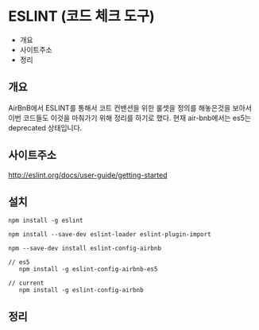 # ESLINT (코드 체크 도구)

* 개요
* 사이트주소
* 정리

## 개요
AirBnB에서 ESLINT를 통해서 코트 컨밴션을 위한 룰셋을 정의를 해놓은것을 보아서 이번 코드들도 이것을 마춰가기 위해 정리를 하기로 했다. 현재 air-bnb에서는 es5는 deprecated 상태입니다.
    
## 사이트주소
http://eslint.org/docs/user-guide/getting-started

## 설치

    npm install -g eslint
    
    npm install --save-dev eslint-loader eslint-plugin-import 
    
    npm --save-dev install eslint-config-airbnb

    // es5
       npm install -g eslint-config-airbnb-es5
       
    // current
       npm install -g eslint-config-airbnb
   
## 정리



